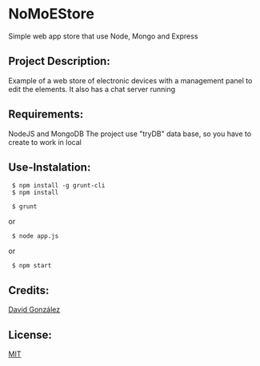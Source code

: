 # NoMoEStore
  Simple web app store that use Node, Mongo and Express

## Project Description:
  Example of a web store of electronic devices with a management panel to edit the elements. It also has a chat server running

## Requirements:
   NodeJS and MongoDB
   The project use "tryDB" data base, so you have to create to work in local

## Use-Instalation:
   ```
   	$ npm install -g grunt-cli
   	$ npm install
   ```
   ```
   	$ grunt
   ```
   or 
   ```
   	$ node app.js
   ```
   or
   ```
   	$ npm start
   ```
## Credits:
   [David González](https://github.com/dvdgonzalez)
## License:
   [MIT](https://opensource.org/licenses/MIT)
